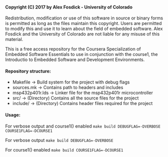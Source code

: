 #### Copyright (C) 2017 by Alex Fosdick - University of Colorado

Redistribution, modification or use of this software in source or binary
forms is permitted as long as the files maintain this copyright. Users are 
permitted to modify this and use it to learn about the field of embedded
software. Alex Fosdick and the University of Colorado are not liable for
any misuse of this material. 

This is a free access repository for the Coursera Specialization of Embedded
Software Essentials to use in conjunction with the course1, the Introductio
to Embedded Software and Development Environments.

#### Repository structure:
- Makefile -> Build system for the project with debug flags
- sources.mk -> Contains path to headers and includes
- msp432p401r.lds -> Linker file for the msp432p401r microcontroller
- src/ -> (Directory) Contains all the source files for the project 
- include/ -> (Directory) Contains header files required for the project

#### Usage:
For verbose output and course1() enabled
```make build DEBUGFLAG=-DVERBOSE COURSE1FLAG=-DCOURSE1```

For verbose output
```make build DEBUGFLAG=-DVERBOSE```

For course1() enabled
```make build COURSE1FLAG=-DCOURSE1```
